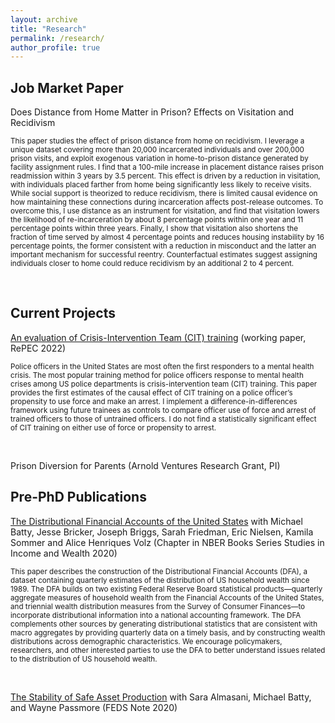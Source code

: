 ```yaml
---
layout: archive
title: "Research"
permalink: /research/
author_profile: true
---
```

## Job Market Paper ##
Does Distance from Home Matter in Prison? Effects on Visitation and Recidivism<br/> 
 <p><small>This paper studies the effect of prison distance from home on recidivism. I leverage a unique dataset covering more than 20,000 incarcerated individuals and over 200,000 prison visits, and exploit exogenous variation in home-to-prison distance generated by facility assignment rules. I find that a 100-mile increase in placement distance raises prison readmission within 3 years by 3.5 percent. This effect is driven by a reduction in visitation, with individuals placed farther from home being significantly less likely to receive visits. While social support is theorized to reduce recidivism, there is limited causal evidence on how maintaining these connections during incarceration affects post-release outcomes. To overcome this, I use distance as an instrument for visitation, and find that visitation lowers the likelihood of re-incarceration by about 8 percentage points within one year and 11 percentage points within three years. Finally, I show that visitation also shortens the fraction of time served by almost 4 percentage points and reduces housing instability by 16 percentage points, the former consistent with a reduction in misconduct and the latter an important mechanism for successful reentry. Counterfactual estimates suggest assigning individuals closer to home could reduce recidivism by an additional 2 to 4 percent.  </small></p><br/> 

## Current Projects ##
[An evaluation of Crisis-Intervention Team (CIT) training](https://mpra.ub.uni-muenchen.de/114948/1/MPRA_paper_114948.pdf) (working paper, RePEC 2022)<br/> 
 <p><small>Police officers in the United States are most often the first responders to a mental health crisis. The most popular training method for police officers response to mental health crises among US police departments is crisis-intervention team (CIT) training. This paper provides the first estimates of the causal effect of CIT training on a police officer’s propensity to use force and make an arrest. I implement a difference-in-differences framework using future trainees as controls to compare officer use of force and arrest of trained officers to those of untrained officers. I do not find a statistically significant effect of CIT training on either use of force or propensity to arrest.</small></p><br/> 

 Prison Diversion for Parents (Arnold Ventures Research Grant, PI) <br/> 

## Pre-PhD Publications ##
[The Distributional Financial Accounts of the United States](https://www.nber.org/books-and-chapters/measuring-distribution-and-mobility-income-and-wealth/distributional-financial-accounts-united-states) with Michael Batty, Jesse Bricker, Joseph Briggs, Sarah Friedman, Eric Nielsen, Kamila Sommer and Alice Henriques Volz (Chapter in NBER Books Series Studies in Income and Wealth 2020)<br/>
 <p><small>This paper describes the construction of the Distributional Financial Accounts (DFA), a dataset containing quarterly estimates of the distribution of US household wealth since 1989. The DFA builds on two existing Federal Reserve Board statistical products—quarterly aggregate measures of household wealth from the Financial Accounts of the United States, and triennial wealth distribution measures from the Survey of Consumer Finances—to incorporate distributional information into a national accounting framework. The DFA complements other sources by generating distributional statistics that are consistent with macro aggregates by providing quarterly data on a timely basis, and by constructing wealth distributions across demographic characteristics. We encourage policymakers, researchers, and other interested parties to use the DFA to better understand issues related to the distribution of US household wealth.</small></p><br/> 

[The Stability of Safe Asset Production](https://www.federalreserve.gov/econres/notes/feds-notes/the-stability-of-safe-asset-production-20201109.html#:~:text=A%20safe%20asset%20is%20a,especially%20during%20adverse%20systemic%20events.) with Sara Almasani, Michael Batty, and Wayne Passmore (FEDS Note 2020)
